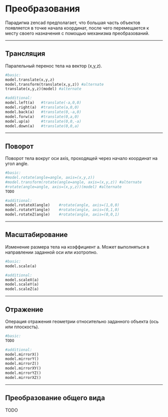 # Преобразования

Парадигма zencad предполагает, что большая часть объектов появляется в точке начала координат, после чего перемещается к месту своего назначения с помощью механизма преобразований. 

---
## Трансляция
Паралельный перенос тела на вектор (x,y,z).
```python
#basic:
model.translate(x,y,z)
model.transform(translate(x,y,z)) #alternate
translate(x,y,z)(model) #alternate

#additional:
model.left(a)	#translate(-a,0,0)
model.right(a)	#translate(a,0,0)
model.back(a)	#translate(0,-a,0)
model.forw(a)	#translate(0,a,0)
model.up(a)		#translate(0,0,-a)
model.down(a)	#translate(0,0,a)
```

---
## Поворот
Поворот тела вокруг оси axis, проходящей через начало координат на угол angle.
```python
#basic:
#model.rotate(angle=angle, axis=(x,y,z))
#model.transform(rotate(angle=angle, axis=(x,y,z)) #alternate
#rotate(angle=angle, axis=(x,y,z))(model) #alternate
TODO

#additional:
model.rotateX(angle) 	#rotate(angle, axis=(1,0,0)
model.rotateY(angle) 	#rotate(angle, axis=(0,1,0)
model.rotateZ(angle) 	#rotate(angle, axis=(0,0,1)
```

---
## Масштабирование
Изменение размера тела на коэффициент a. Может выполняться в направлении заданной оси или изотропно.
```python
#basic:
model.scale(a)

#additional:
model.scaleX(a)
model.scaleY(a)
model.scaleZ(a)
```

---
## Отражение
Операция отражения геометрии относительно заданного объекта (ось или плоскость).
```python
#basic:
TODO

#additional:
model.mirrorX()
model.mirrorY()
model.mirrorZ()
model.mirrorXY()
model.mirrorYZ()
model.mirrorXZ()
```

---
## Преобразование общего вида
TODO